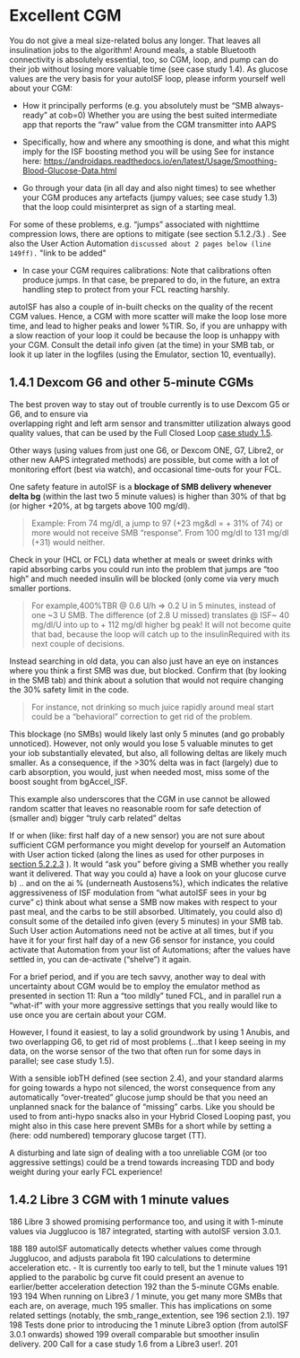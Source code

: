 # Excellent CGM

You do not give a meal size-related bolus any longer. That leaves all insulination jobs to the
algorithm! Around meals, a stable Bluetooth connectivity is absolutely essential, too, so CGM,
loop, and pump can do their job without losing more valuable time (see case study 1.4).
	As glucose values are the very basis for your autoISF loop, please inform yourself well about your CGM:
- How it principally performs (e.g. you absolutely must be “SMB always-ready” at cob=0) 
Whether you are using the best suited intermediate app that reports the “raw” value from
the CGM transmitter into AAPS

- Specifically, how and where any smoothing is done, and what this might imply for the ISF
boosting method you will be using See for instance here:
https://androidaps.readthedocs.io/en/latest/Usage/Smoothing-Blood-Glucose-Data.html

- Go through your data (in all day and also night times) to see whether your CGM produces
any artefacts (jumpy values; see case study 1.3) that the loop could misinterpret as sign of
a starting meal.

For some of these problems, e.g. “jumps” associated with nighttime compression lows,
there are options to mitigate (see section 5.1.2./3.) . See also the User Action Automation 
`discussed about 2 pages below (line 149ff).`  "link to be added"

- In case your CGM requires calibrations: Note that calibrations often produce jumps. In that
case, be prepared to do, in the future, an extra handling step to protect from your FCL reacting harshly.


autoISF has also a couple of in-built checks on the quality of the recent CGM values. Hence, a
CGM with more scatter will make the loop lose more time, and lead to higher peaks and lower %TIR.
So, if you are unhappy with a slow reaction of your loop it could be because the loop is unhappy with your CGM.
Consult the detail info given (at the time) in your SMB tab, or look it up later in the logfiles 
(using the Emulator, section 10, eventually).

## 1.4.1 Dexcom G6 and other 5-minute CGMs

The best proven way to stay out of trouble currently is to use Dexcom G5 or G6, and to ensure via	
overlapping right and left arm sensor and transmitter utilization always good quality values, that
can be used by the Full Closed Loop [case study 1.5](../case_studies/case_study_1.5.md).


Other ways (using values from just one G6, or Dexcom ONE, G7, Libre2, or other new AAPS	
integrated methods) are possible, but come with a lot of monitoring effort (best via watch), and
occasional time-outs for your FCL.


One safety feature in autoISF is a **blockage of SMB delivery whenever delta bg** (within the last
two 5 minute values) is higher than 30% of that bg (or higher +20%, at bg targets above 100	mg/dl).
<blockquote> Example: From 74 mg/dl, a jump to 97 (+23 mg&dl = + 31% of 74) or more would not
receive SMB “response”. From 100 mg/dl to 131 mg/dl (+31) would neither.</blockquote>


Check in your (HCL or FCL) data whether at meals or sweet drinks with rapid absorbing carbs you
could run into the problem that jumps are “too high” and much needed insulin will be blocked (only
come via very much smaller portions.
<blockquote>For example,400%TBR @ 0.6 U/h => 0.2 U in 5 minutes, instead of one ~3 U SMB. The
difference (of 2.8 U missed) translates @ ISF~ 40 mg/dl/U into up to + 112 mg/dl higher bg
peak! It will not become quite that bad, because the loop will catch up to the
insulinRequired with its next couple of decisions.</blockquote>

Instead searching in old data, you can also just have an eye on instances where you think a first
SMB was due, but blocked. Confirm that (by looking in the SMB tab) and think about a solution that
would not require changing the 30% safety limit in the code.
<blockquote> For instance, not drinking so much juice rapidly around meal start could be a “behavioral”
correction to get rid of the problem.</blockquote>

This blockage (no SMBs) would likely last only 5 minutes (and go probably unnoticed). However,
not only would you lose 5 valuable minutes to get your iob substantially elevated, but also, all
following deltas are likely much smaller. As a consequence, if the >30% delta was in fact (largely)
due to carb absorption, you would, just when needed most, miss some of the boost sought from
bgAccel_ISF.


This example also underscores that the CGM in use cannot be allowed random scatter that leaves
no reasonable room for safe detection of (smaller and) bigger “truly carb related” deltas

If or when (like: first half day of a new sensor) you are not sure about sufficient CGM
performance you might develop for yourself an Automation with User action ticked (along
the lines as used for other purposes in [section 5.2.2.3]() ). It would “ask you” before giving a
SMB whether you really want it delivered. That way you could a) have a look on your
	glucose curve b) .. and on the ai % (underneath Austosens%), which indicates the relative
	aggressiveness of ISF modulation from “what autoISF sees in your bg curve” c) think about
	what sense a SMB now makes with respect to your past meal, and the carbs to be still
	absorbed. Ultimately, you could also d) consult some of the detailed info given (every 5
	minutes) in your SMB tab.
	Such User action Automations need not be active at all times, but if you have it for
	your first half day of a new G6 sensor for instance, you could activate that
	Automation from your list of Automations; after the values have settled in, you can
	de-activate (“shelve”) it again.


For a brief period, and if you are tech savvy, another way to deal with uncertainty about
	CGM would be to employ the emulator method as presented in section 11: Run a “too
	mildly” tuned FCL, and in parallel run a “what-if” with your more aggressive settings that you
	really would like to use once you are certain about your CGM.

However, I found it easiest, to lay a solid groundwork by using 1 Anubis, and two
 overlapping G6, to get rid of most problems (…that I keep seeing in my data, on the worse
sensor of the two that often run for some days in parallel; see case study 1.5).


With a sensible iobTH defined (see section 2.4), and your standard alarms for going towards a
hypo not silenced, the worst consequence from any automatically “over-treated” glucose jump
should be that you need an unplanned snack for the balance of “missing” carbs.
Like you should be used to from anti-hypo snacks also in your Hybrid Closed Looping past, you
might also in this case here prevent SMBs for a short while by setting a (here: odd numbered)
temporary glucose target (TT).

A disturbing and late sign of dealing with a too unreliable CGM (or too aggressive settings) could
	be a trend towards increasing TDD and body weight during your early FCL experience!


## 1.4.2 Libre 3 CGM with 1 minute values


186	Libre 3 showed promising performance too, and using it with 1-minute values via Jugglucoo is
187	integrated, starting with autoISF version 3.0.1.

188
189	autoISF automatically detects whether values come through Jugglucoo, and adjusts parabola fit
190	calculations to determine acceleration etc. - It is currently too early to tell, but the 1 minute values
191	applied to the parabolic bg curve fit could present an avenue to earlier/better acceleration detection
192	than the 5-minute CGMs enable.
193
194	When running on Libre3 / 1 minute, you get many more SMBs that each are, on average, much
195	smaller. This has implications on some related settings (notably, the smb_range_extention, see
196	section 2.1).
197
198	Tests done prior to introducing the 1 minute Libre3 option (from autoISF 3.0.1 onwards) showed
199	overall comparable but smoother insulin delivery.
200	Call for a case study 1.6 from a Libre3 user!.
201
